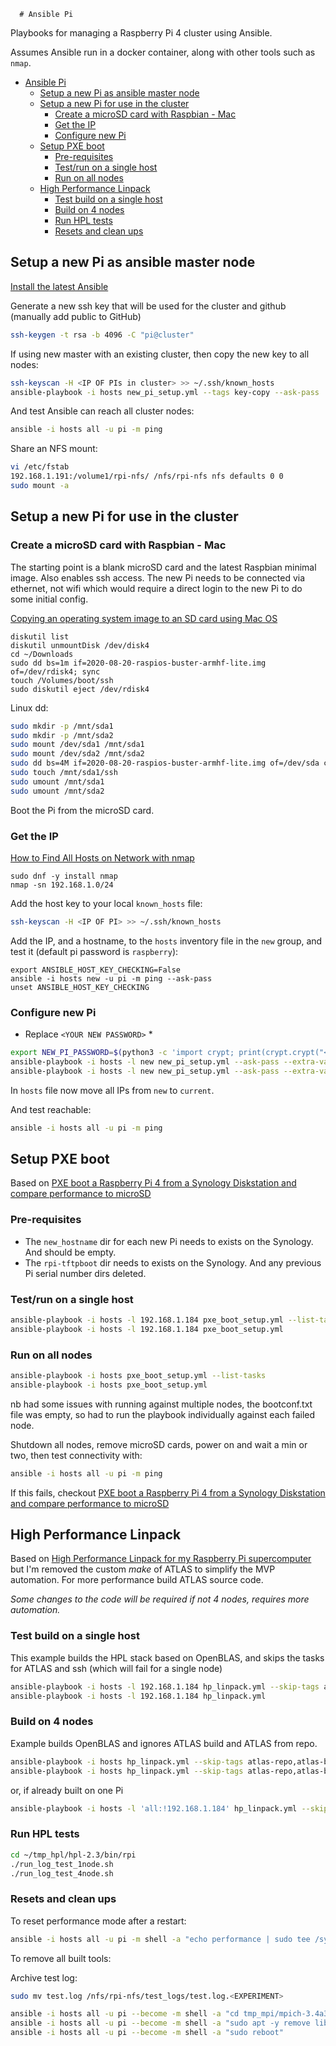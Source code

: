       # Ansible Pi

Playbooks for managing a Raspberry Pi 4 cluster using Ansible. 

Assumes Ansible run in a docker container, along with other tools such as `nmap`.

- [Ansible Pi](#ansible-pi)
  - [Setup a new Pi as ansible master node](#setup-a-new-pi-as-ansible-master-node)
  - [Setup a new Pi for use in the cluster](#setup-a-new-pi-in-the-cluster)
    - [Create a microSD card with Raspbian - Mac](#create-a-microsd-card-with-raspbian---mac)
    - [Get the IP](#get-the-ip)
    - [Configure new Pi](#configure-new-pi)
  - [Setup PXE boot](#setup-pxe-boot)
    - [Pre-requisites](#pre-requisites)
    - [Test/run on a single host](#testrun-on-a-single-host)
    - [Run on all nodes](#run-on-all-nodes)
  - [High Performance Linpack](#high-performance-linpack)
    - [Test build on a single host](#test-build-on-a-single-host)
    - [Build on 4 nodes](#build-on-4-nodes)
    - [Run HPL tests](#run-hpl-tests)
    - [Resets and clean ups](#resets-and-clean-ups)
    
## Setup a new Pi as ansible master node

[Install the latest Ansible](https://docs.ansible.com/ansible/latest/installation_guide/intro_installation.html#installing-ansible-on-debian)

Generate a new ssh key that will be used for the cluster and github (manually add public to GitHub)

```bash
ssh-keygen -t rsa -b 4096 -C "pi@cluster"

```

If using new master with an existing cluster, then copy the new key to all nodes:

```bash
ssh-keyscan -H <IP OF PIs in cluster> >> ~/.ssh/known_hosts
ansible-playbook -i hosts new_pi_setup.yml --tags key-copy --ask-pass
```

And test Ansible can reach all cluster nodes:

```bash
ansible -i hosts all -u pi -m ping
```

Share an NFS mount:

```bash
vi /etc/fstab
192.168.1.191:/volume1/rpi-nfs/ /nfs/rpi-nfs nfs defaults 0 0
sudo mount -a
```

## Setup a new Pi for use in the cluster

### Create a microSD card with Raspbian - Mac

The starting point is a blank microSD card and the latest Raspbian minimal image. Also enables ssh access. The new Pi needs to be connected via ethernet, not wifi which would require a direct login to the new Pi to do some initial config.

[Copying an operating system image to an SD card using Mac OS](https://www.raspberrypi.org/documentation/installation/installing-images/mac.md)

```
diskutil list
diskutil unmountDisk /dev/disk4
cd ~/Downloads
sudo dd bs=1m if=2020-08-20-raspios-buster-armhf-lite.img of=/dev/rdisk4; sync
touch /Volumes/boot/ssh
sudo diskutil eject /dev/rdisk4
```

Linux dd:

```bash
sudo mkdir -p /mnt/sda1
sudo mkdir -p /mnt/sda2
sudo mount /dev/sda1 /mnt/sda1
sudo mount /dev/sda2 /mnt/sda2
sudo dd bs=4M if=2020-08-20-raspios-buster-armhf-lite.img of=/dev/sda conv=fsync
sudo touch /mnt/sda1/ssh
sudo umount /mnt/sda1
sudo umount /mnt/sda2
```

Boot the Pi from the microSD card.

### Get the IP

[How to Find All Hosts on Network with nmap](https://osxdaily.com/2018/07/24/find-all-hosts-network-nmap/)

```
sudo dnf -y install nmap
nmap -sn 192.168.1.0/24
```

Add the host key to your local `known_hosts` file:

```bash
ssh-keyscan -H <IP OF PI> >> ~/.ssh/known_hosts
```

Add the IP, and a hostname, to the `hosts` inventory file in the `new` group, and test it (default pi password is `raspberry`):

```
export ANSIBLE_HOST_KEY_CHECKING=False
ansible -i hosts new -u pi -m ping --ask-pass
unset ANSIBLE_HOST_KEY_CHECKING
```


### Configure new Pi

* Replace `<YOUR NEW PASSWORD>` *

```bash
export NEW_PI_PASSWORD=$(python3 -c 'import crypt; print(crypt.crypt("<YOUR NEW PASSWORD>", crypt.mksalt(crypt.METHOD_SHA512)))')
ansible-playbook -i hosts -l new new_pi_setup.yml --ask-pass --extra-vars "new_pi_password=$NEW_PI_PASSWORD" --list-tasks
ansible-playbook -i hosts -l new new_pi_setup.yml --ask-pass --extra-vars "new_pi_password=$NEW_PI_PASSWORD"
```

In `hosts` file now move all IPs from `new` to `current`.

And test reachable:

```bash
ansible -i hosts all -u pi -m ping
```

## Setup PXE boot

Based on [PXE boot a Raspberry Pi 4 from a Synology Diskstation and compare performance to microSD](https://mikejmcfarlane.github.io/blog/2020/09/12/PXE-boot-raspberry-pi-4-from-synology-diskstation#setting-up-the-raspberry-pi-to-pxe-boot)

### Pre-requisites

+ The `new_hostname` dir for each new Pi needs to exists on the Synology. And should be empty.
+ The `rpi-tftpboot` dir needs to exists on the Synology. And any previous Pi serial number dirs deleted.

### Test/run on a single host

```bash
ansible-playbook -i hosts -l 192.168.1.184 pxe_boot_setup.yml --list-tasks
ansible-playbook -i hosts -l 192.168.1.184 pxe_boot_setup.yml
```

### Run on all nodes

```bash
ansible-playbook -i hosts pxe_boot_setup.yml --list-tasks
ansible-playbook -i hosts pxe_boot_setup.yml
```

nb had some issues with running against multiple nodes, the bootconf.txt file was empty, so had to run the playbook individually against each failed node.

Shutdown all nodes, remove microSD cards, power on and wait a min or two, then test connectivity with:

```bash
ansible -i hosts all -u pi -m ping
```

If this fails, checkout [PXE boot a Raspberry Pi 4 from a Synology Diskstation and compare performance to microSD](https://mikejmcfarlane.github.io/blog/2020/09/12/PXE-boot-raspberry-pi-4-from-synology-diskstation#setting-up-the-raspberry-pi-to-pxe-boot)


## High Performance Linpack

Based on [High Performance Linpack for my Raspberry Pi supercomputer](https://mikejmcfarlane.github.io/blog/2020/09/17/High-Performance-Linpack-for-raspberry-pi-supercomputer) but I'm removed the custom _make_ of ATLAS to simplify the MVP automation. For more performance build ATLAS source code.

*Some changes to the code will be required if not 4 nodes, requires more automation.*

### Test build on a single host

This example builds the HPL stack based on OpenBLAS, and skips the tasks for ATLAS and ssh (which will fail for a single node)

```bash
ansible-playbook -i hosts -l 192.168.1.184 hp_linpack.yml --skip-tags atlas-repo,atlas-build,ssh --list-tasks
ansible-playbook -i hosts -l 192.168.1.184 hp_linpack.yml
```

### Build on 4 nodes

Example builds OpenBLAS and ignores ATLAS build and ATLAS from repo.

```bash
ansible-playbook -i hosts hp_linpack.yml --skip-tags atlas-repo,atlas-build --list-tasks
ansible-playbook -i hosts hp_linpack.yml --skip-tags atlas-repo,atlas-build
```

or, if already built on one Pi

```bash
ansible-playbook -i hosts -l 'all:!192.168.1.184' hp_linpack.yml --skip-tags atlas-repo,atlas-build
```

### Run HPL tests

```bash
cd ~/tmp_hpl/hpl-2.3/bin/rpi
./run_log_test_1node.sh
./run_log_test_4node.sh
```

### Resets and clean ups

To reset performance mode after a restart:

```bash
ansible -i hosts all -u pi -m shell -a "echo performance | sudo tee /sys/devices/system/cpu/cpu0/cpufreq/scaling_governor"
```

To remove all built tools:

Archive test log:

```bash
sudo mv test.log /nfs/rpi-nfs/test_logs/test.log.<EXPERIMENT>
```

```bash
ansible -i hosts all -u pi --become -m shell -a "cd tmp_mpi/mpich-3.4a3/; sudo make arch=rpi uninstall; cd; rm -rf tmp_*"
ansible -i hosts all -u pi --become -m shell -a "sudo apt -y remove libatlas-base-dev; sudo apt -y autoremove"
ansible -i hosts all -u pi --become -m shell -a "sudo reboot"
```
